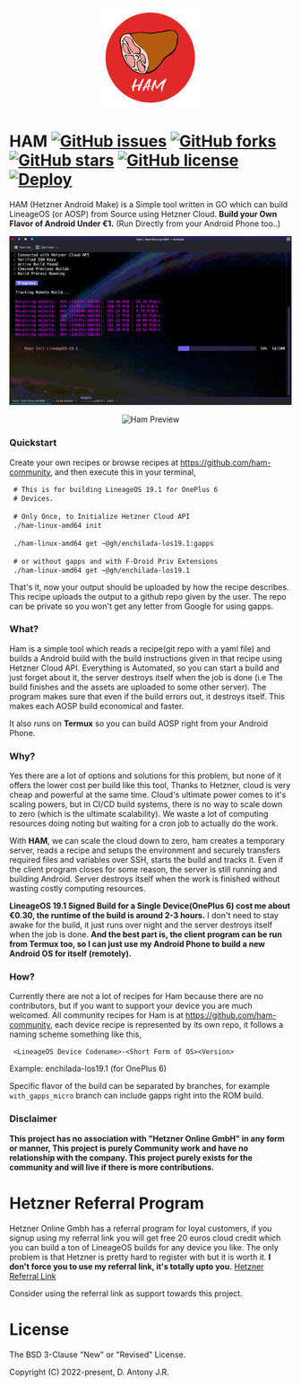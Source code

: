 <p align="center">
  <img src="artwork/logov1-export.png" height="180px" width=auto alt="HAM Logo">  <br>
</p>

# HAM [![GitHub issues](https://img.shields.io/github/issues/antony-jr/ham.svg?style=flat-square)](https://github.com/antony-jr/ham/issues) [![GitHub forks](https://img.shields.io/github/forks/antony-jr/ham.svg?style=flat-square)](https://github.com/antony-jr/ham/network) [![GitHub stars](https://img.shields.io/github/stars/antony-jr/ham.svg?style=flat-square)](https://github.com/antony-jr/ham/stargazers) [![GitHub license](https://img.shields.io/github/license/antony-jr/ham.svg?style=flat-square)](https://github.com/antony-jr/ham/blob/master/LICENSE) [![Deploy](https://github.com/antony-jr/ham/actions/workflows/deploy.yml/badge.svg)](https://github.com/antony-jr/ham/actions/workflows/deploy.yml)


HAM (Hetzner Android Make) is a Simple tool written in GO which can build LineageOS (or AOSP) from Source using Hetzner Cloud. 
**Build your Own Flavor of Android Under €1.** (Run Directly from your Android Phone too..)

<p align="center">
  <img src="artwork/pc-preview.gif" height=auto width=auto alt="Ham Preview PC">  <br>
</p>


<p align="center">
  <img src="artwork/preview.gif" height=auto width=auto alt="Ham Preview">  <br>
</p>

### Quickstart

Create your own recipes or browse recipes at https://github.com/ham-community, and then execute this in your terminal,

```
 # This is for building LineageOS 19.1 for OnePlus 6
 # Devices.

 # Only Once, to Initialize Hetzner Cloud API
 ./ham-linux-amd64 init

 ./ham-linux-amd64 get ~@gh/enchilada-los19.1:gapps

 # or without gapps and with F-Droid Priv Extensions
 ./ham-linux-amd64 get ~@gh/enchilada-los19.1
```

That's it, now your output should be uploaded by how the recipe describes. This recipe uploads the output to a github repo
given by the user. The repo can be private so you won't get any letter from Google for using gapps.

### What?

Ham is a simple tool which reads a recipe(git repo with a yaml file) and builds a Android build with the build instructions given in that 
recipe using Hetzner Cloud API. Everything is Automated, so you can start a build and just forget about it, the server destroys itself when
the job is done (i.e The build finishes and the assets are uploaded to some other server). The program makes sure that even if the build errors
out, it destroys itself. This makes each AOSP build economical and faster.

It also runs on **Termux** so you can build AOSP right from your Android Phone.

### Why?

Yes there are a lot of options and solutions for this problem, but none of it offers the lower cost per build like this tool, Thanks to Hetzner,
cloud is very cheap and powerful at the same time. Cloud's ultimate power comes to it's scaling powers, but in CI/CD build systems, there is no
way to scale down to zero (which is the ultimate scalability). We waste a lot of computing resources doing noting but waiting for a cron job to
actually do the work. 

With **HAM**, we can scale the cloud down to zero, ham creates a temporary server, reads a recipe and setups the environment and securely transfers
required files and variables over SSH, starts the build and tracks it. Even if the client program closes for some reason, the server is still running
and building Android. Server destroys itself when the work is finished without wasting costly computing resources.

**LineageOS 19.1 Signed Build for a Single Device(OnePlus 6) cost me about €0.30, the runtime of the build is around 2-3 hours.** I don't need to 
stay awake for the build, it just runs over night and the server destroys itself when the job is done. **And the best part is, the client program
can be run from Termux too, so I can just use my Android Phone to build a new Android OS for itself (remotely).**


### How?

Currently there are not a lot of recipes for Ham because there are no contributors, but if you want to support your device you are much welcomed.
All community recipes for Ham is at https://github.com/ham-community, each device recipe is represented by its own repo, it follows a naming scheme
something like this,

```
 <LineageOS Device Codename>-<Short Form of OS><Version>
```

Example: enchilada-los19.1 (for OnePlus 6)

Specific flavor of the build can be separated by branches, for example ```with_gapps_micro``` branch can include gapps right into the ROM build.


### Disclaimer

**This project has no association with "Hetzner Online GmbH" in any form or manner, This project is purely Community work
and have no relationship with the company. This project purely exists for the community and will live if there is more contributions.**


# Hetzner Referral Program

Hetzner Online Gmbh has a referral program for loyal customers, if you signup using my referral link you will get free
20 euros cloud credit which you can build a ton of LineageOS builds for any device you like. The only problem is that 
Hetzner is pretty hard to register with but it is worth it. **I don't force you to use my referral link, it's totally upto
you.** [Hetzner Referral Link](https://hetzner.cloud/?ref=66oUbG2e4jXS)

Consider using the referral link as support towards this project.

# License

The BSD 3-Clause "New" or "Revised" License.

Copyright (C) 2022-present, D. Antony J.R.


